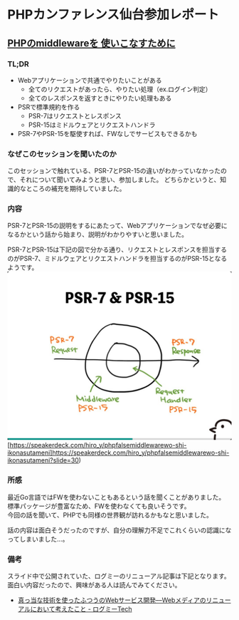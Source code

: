 # PHPカンファレンス仙台参加レポート
## [PHPのmiddlewareを 使いこなすために](https://speakerdeck.com/hiro_y/phpfalsemiddlewarewo-shi-ikonasutameni)
### TL;DR
* Webアプリケーションで共通でやりたいことがある
  * 全てのリクエストがあったら、やりたい処理（ex.ログイン判定）
  * 全てのレスポンスを返すときにやりたい処理もある
* PSRで標準規約を作る
  * PSR-7はリクエストとレスポンス
  * PSR-15はミドルウェアとリクエストハンドラ
* PSR-7やPSR-15を駆使すれば、FWなしでサービスもできるかも
### なぜこのセッションを聞いたのか
このセッションで触れている、PSR-7とPSR-15の違いがわかっていなかったので、それについて聞いてみようと思い、参加しました。
どちらかというと、知識的なところの補充を期待していました。
### 内容
PSR-7とPSR-15の説明をするにあたって、Webアプリケーションでなぜ必要になるかという話から始まり、説明がわかりやすいと思いました。

PSR-7とPSR-15は下記の図で分かる通り、リクエストとレスポンスを担当するのがPSR-7、ミドルウェアとリクエストハンドラを担当するのがPSR-15となるようです。
![PSR-7とPSR-15](./img/psr.png "PHPのmiddlewareを 使いこなすために")[https://speakerdeck.com/hiro_y/phpfalsemiddlewarewo-shi-ikonasutameni]https://speakerdeck.com/hiro_y/phpfalsemiddlewarewo-shi-ikonasutameni?slide=30)
### 所感
最近Go言語ではFWを使わないこともあるという話を聞くことがありました。  
標準パッケージが豊富なため、FWを使わなくても良いそうです。  
今回の話を聞いて、PHPでも同様の世界観が訪れるかもなと思いました。

話の内容は面白そうだったのですが、自分の理解力不足でこれくらいの認識になってしまいました…。
### 備考
スライド中で公開されていた、ログミーのリニューアル記事は下記となります。  
面白い内容だったので、興味がある人は読んでみてください。
* [真っ当な技術を使ったふつうのWebサービス開発––Webメディアのリニューアルにおいて考えたこと - ログミーTech](https://logmi.jp/tech/articles/320556)